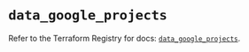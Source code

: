 # `data_google_projects`

Refer to the Terraform Registry for docs: [`data_google_projects`](https://registry.terraform.io/providers/hashicorp/google/5.37.0/docs/data-sources/projects).
